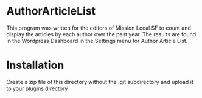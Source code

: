 # AuthorArticleList

This program was written for the editors of Mission Local SF to count and
display the articles by each author over the past year. The results are found
in the Wordpress Dashboard in the Settings menu for Author Article List.

# Installation

Create a zip file of this directory without the .git subdirectory and upload it
to your plugins directory
